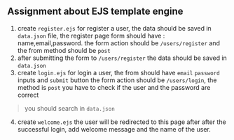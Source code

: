 ## Assignment about EJS template engine
1. create `register.ejs` for register a user, the data should be saved in `data.json` file, the register page form should have : name,email,password.
the form action should be `/users/register` and the from method should be `post` 
2. after submitting  the form to `/users/register` the data should be saved in `data.json` 
3. create `login.ejs` for login a user, the from should have `email` `password` inputs and `submit` button  the form action should be `/users/login`, the method is `post` 
you have to check if the user and the password are correct
> you should search in `data.json` 
4. create `welcome.ejs` the user will be redirected to this page after after the successful login, add welcome message and the name of the user.
  
